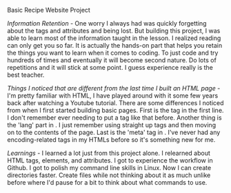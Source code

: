 Basic Recipe Website Project

*Information Retention* - One worry I always had was quickly forgetting about the tags and attributes and being lost.
But building this project, I was able to learn most of the information taught in the lesson. I realized reading can only get you so far. It is actually the hands-on part that helps you retain the things you want to learn when it comes to coding. To just code and try hundreds of times and eventually it will become second nature. Do lots of repetitions and it will stick at some point. I guess experience really is the best teacher.

*Things I noticed that are different from the last time I built an HTML page* - I'm pretty familiar with HTML, I have played around with it some few years back after watching a Youtube tutorial. There are some differences I noticed from when I first started building basic pages.
First is the <!DOCTYPE html> tag in the first line. I don't remember ever needing to put a tag like that before. Another thing is the 'lang' part in <html lang="en">. I just remember using straight up <html></html> tags and then moving on to the contents of the page. Last is the 'meta' tag in <meta charset="utf-8">. I've never had any encoding-related tags in my HTMLs before so it's something new for me.

*Learnings* - I learned a lot just from this project alone. I relearned about HTML tags, elements, and attributes. I got to experience the workflow in Github. I got to polish my command line skills in Linux. Now I can create directories faster. Create files while not thinking about it as much unlike before where I'd pause for a bit to think about what commands to use.